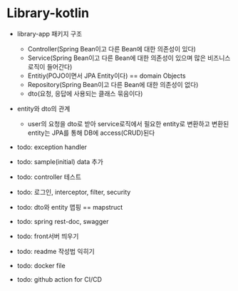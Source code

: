 # Library-kotlin
- library-app 패키지 구조
    - Controller(Spring Bean이고 다른 Bean에 대한 의존성이 있다)
    - Service(Spring Bean이고 다른 Bean에 대한 의존성이 있으며 많은 비즈니스 로직이 들어간다)
    - Entitiy(POJO이면서 JPA Entity이다) == domain Objects
    - Repository(Spring Bean이고 다른 Bean에 대한 의존성이 없다)
    - dto(요청, 응답에 사용되는 클래스 묶음이다)
- entity와 dto의 관계
    - user의 요청을 dto로 받아 service로직에서 필요한 entity로 변환하고 변환된 entity는 JPA를 통해 DB에 access(CRUD)된다 


- todo: exception handler
- todo: sample(initial) data 추가
- todo: controller 테스트
- todo: 로그인, interceptor, filter, security
- todo: dto와 entity 맵핑 == mapstruct
- todo: spring rest-doc, swagger
- todo: front서버 띄우기
- todo: readme 작성법 익히기
- todo: docker file
- todo: github action for CI/CD

